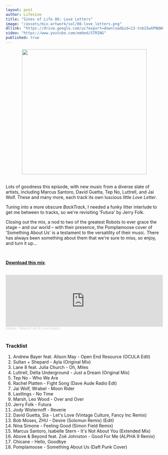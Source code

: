 ```yaml
---
layout: post
author: Lifesine
title: "Sines of Life 86: Love Letters"
image: "/assets/mix-artwork/sol/86-love_letters.png"
dllink: "https://drive.google.com/uc?export=download&id=13-tnb15wXPNQWLa3hoJzt16AeHTg6juw"
video: "https://www.youtube.com/embed/STRING"
published: true
---
```


<div style="text-align:center"><img src="{{ page.image }}" width="400px" height="auto" /></div>
<br>

Lots of goodness this episode, with new music from a diverse slate of artists, including Marcus Santoro, David Guetta, Tep No, Luttrell, and Jai Wolf. These and many more, each track its own luscious little _Love Letter_.

Tuning into a more obscure _BackTrack_, I needed a funky litter interlude to get me between to tracks, so we're revisiting 'Futura' by Jerry Folk.

Closing out the mix, a nod to two of the greatest Robots to ever grace the stage – and our world – with their presence, the Pomplamoose cover of 'Something About Us' is a testament to the versatility of their music. There has always been something about them that we're sure to miss, so enjoy, and turn it up...
 
<br>

<a href=" {{ page.dllink }} " target="_blank">**Download this mix**</a>.

<br>

<iframe width="100%" height="166" scrolling="no" frameborder="no" allow="autoplay" src="https://w.soundcloud.com/player/?url=https%3A//api.soundcloud.com/tracks/1000633663%3Fsecret_token%3Ds-t5ONELh8Xs6&color=%23d749db&auto_play=false&hide_related=false&show_comments=true&show_user=true&show_reposts=false&show_teaser=true"></iframe><div style="font-size: 10px; color: #cccccc;line-break: anywhere;word-break: normal;overflow: hidden;white-space: nowrap;text-overflow: ellipsis; font-family: Interstate,Lucida Grande,Lucida Sans Unicode,Lucida Sans,Garuda,Verdana,Tahoma,sans-serif;font-weight: 100;"><a href="https://soundcloud.com/lifesine" title="Lifesine" target="_blank" style="color: #cccccc; text-decoration: none;">Lifesine</a> · <a href="https://soundcloud.com/lifesine/sines-of-life-86/s-t5ONELh8Xs6" title="Sines of Life 86: Love Letters" target="_blank" style="color: #cccccc; text-decoration: none;">Sines of Life 86: Love Letters</a></div>

<br>


### Tracklist

01. Andrew Bayer feat. Alison May - Open End Resource (OCULA Edit)
02. Sultan + Shepard - Ayla (Original Mix)
03. Lane 8 feat. Julia Church - Oh, Miles
04. Luttrell, Delta Underground - Just a Dream (Original Mix)
05. Tep No - Who We Are
06. Rachel Platten - Fight Song (Dave Aude Radio Edt)
07. Jai Wolf, Wrabel - Moon Rider
08. Lastlings - No Time
09. Marsh, Leo Wood - Over and Over
10. Jerry Folk - Futura
11. Jody Wisternoff - Reverie
12. David Guetta, Sia - Let's Love (Vintage Culture, Fancy Inc Remix)
13. Bob Moses, ZHU - Desire (Solomun Remix) (Edit)
14. Nina Simone - Feeling Good (Simon Field Remix)
15. Marcus Santoro, Isabelle Stern - It's Not About You (Extended Mix)
16. Above & Beyond feat. Zoë Johnston - Good For Me (ALPHA 9 Remix)
17. Chicane - Hello, Goodbye
18. Pomplamoose - Something About Us (Daft Punk Cover)


<br>







